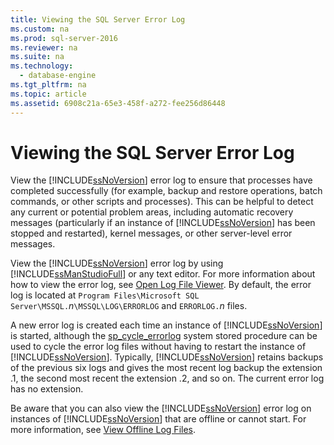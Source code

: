 ```yaml
---
title: Viewing the SQL Server Error Log
ms.custom: na
ms.prod: sql-server-2016
ms.reviewer: na
ms.suite: na
ms.technology: 
  - database-engine
ms.tgt_pltfrm: na
ms.topic: article
ms.assetid: 6908c21a-65e3-458f-a272-fee256d86448
---
```

# Viewing the SQL Server Error Log
  View the [!INCLUDE[ssNoVersion](../../Token/Other/ssNoVersion_md.md)] error log to ensure that processes have completed successfully \(for example, backup and restore operations, batch commands, or other scripts and processes\). This can be helpful to detect any current or potential problem areas, including automatic recovery messages \(particularly if an instance of [!INCLUDE[ssNoVersion](../../Token/Other/ssNoVersion_md.md)] has been stopped and restarted\), kernel messages, or other server\-level error messages.  
  
 View the [!INCLUDE[ssNoVersion](../../Token/Other/ssNoVersion_md.md)] error log by using [!INCLUDE[ssManStudioFull](../../Token/Other/ssManStudioFull_md.md)] or any text editor. For more information about how to view the error log, see [Open Log File Viewer](../../Topics/TopicNameNotContainA/Open-Log-File-Viewer.md). By default, the error log is located at `Program Files\Microsoft SQL Server\MSSQL.`*n*`\MSSQL\LOG\ERRORLOG` and `ERRORLOG.`*n* files.  
  
 A new error log is created each time an instance of [!INCLUDE[ssNoVersion](../../Token/Other/ssNoVersion_md.md)] is started, although the [sp\_cycle\_errorlog](../Topic/sp_cycle_errorlog%20\(Transact-SQL\).md) system stored procedure can be used to cycle the error log files without having to restart the instance of [!INCLUDE[ssNoVersion](../../Token/Other/ssNoVersion_md.md)]. Typically, [!INCLUDE[ssNoVersion](../../Token/Other/ssNoVersion_md.md)] retains backups of the previous six logs and gives the most recent log backup the extension .1, the second most recent the extension .2, and so on. The current error log has no extension.  
  
 Be aware that you can also view the [!INCLUDE[ssNoVersion](../../Token/Other/ssNoVersion_md.md)] error log on instances of [!INCLUDE[ssNoVersion](../../Token/Other/ssNoVersion_md.md)] that are offline or cannot start. For more information, see [View Offline Log Files](../../Topics/TopicNameNotContainA/View-Offline-Log-Files.md).  
  
  